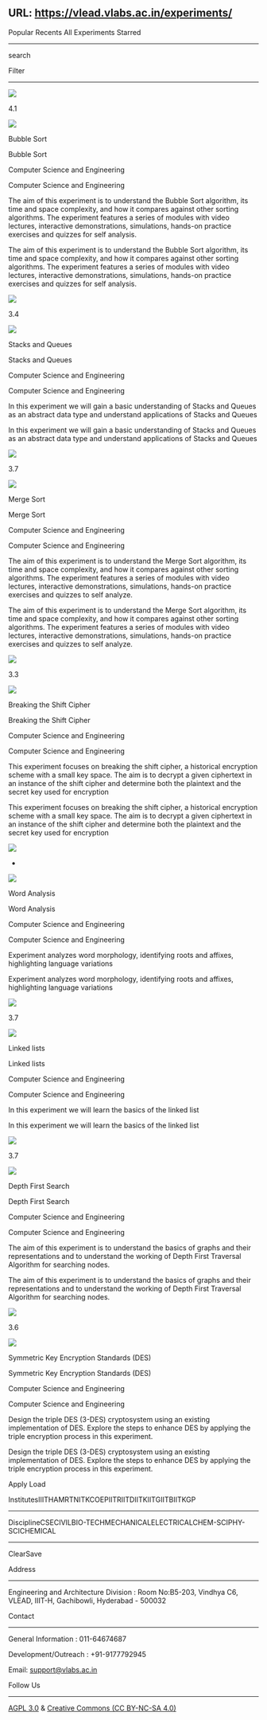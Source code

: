 URL: https://vlead.vlabs.ac.in/experiments/
---
Popular Recents All Experiments Starred

* * *

search

Filter

* * *

![](https://cdn.vlabs.ac.in/exp-images/exp-bubble-sort-iiith/experiment-image.png)

4.1

![](https://cdn.vlabs.ac.in/logo/iiith.png)

Bubble Sort

Bubble Sort

Computer Science and Engineering

Computer Science and Engineering

The aim of this experiment is to understand the Bubble Sort algorithm, its time and space complexity, and how it compares against other sorting algorithms. The experiment features a series of modules with video lectures, interactive demonstrations, simulations, hands-on practice exercises and quizzes for self analysis.

The aim of this experiment is to understand the Bubble Sort algorithm, its time and space complexity, and how it compares against other sorting algorithms. The experiment features a series of modules with video lectures, interactive demonstrations, simulations, hands-on practice exercises and quizzes for self analysis.

![](https://cdn.vlabs.ac.in/exp-images/exp-stacks-queues-iiith/experiment-image.png)

3.4

![](https://cdn.vlabs.ac.in/logo/iiith.png)

Stacks and Queues

Stacks and Queues

Computer Science and Engineering

Computer Science and Engineering

In this experiment we will gain a basic understanding of Stacks and Queues as an abstract data type and understand applications of Stacks and Queues

In this experiment we will gain a basic understanding of Stacks and Queues as an abstract data type and understand applications of Stacks and Queues

![](https://cdn.vlabs.ac.in/exp-images/exp-merge-sort-iiith/experiment-image.png)

3.7

![](https://cdn.vlabs.ac.in/logo/iiith.png)

Merge Sort

Merge Sort

Computer Science and Engineering

Computer Science and Engineering

The aim of this experiment is to understand the Merge Sort algorithm, its time and space complexity, and how it compares against other sorting algorithms. The experiment features a series of modules with video lectures, interactive demonstrations, simulations, hands-on practice exercises and quizzes to self analyze.

The aim of this experiment is to understand the Merge Sort algorithm, its time and space complexity, and how it compares against other sorting algorithms. The experiment features a series of modules with video lectures, interactive demonstrations, simulations, hands-on practice exercises and quizzes to self analyze.

![](https://cdn.vlabs.ac.in/exp-images/exp-shift-cipher-iiith/experiment-image.png)

3.3

![](https://cdn.vlabs.ac.in/logo/iiith.png)

Breaking the Shift Cipher

Breaking the Shift Cipher

Computer Science and Engineering

Computer Science and Engineering

This experiment focuses on breaking the shift cipher, a historical encryption scheme with a small key space. The aim is to decrypt a given ciphertext in an instance of the shift cipher and determine both the plaintext and the secret key used for encryption

This experiment focuses on breaking the shift cipher, a historical encryption scheme with a small key space. The aim is to decrypt a given ciphertext in an instance of the shift cipher and determine both the plaintext and the secret key used for encryption

![](https://cdn.vlabs.ac.in/exp-images/exp-word-analysis-iiith/experiment-image.png)

 -

![](https://cdn.vlabs.ac.in/logo/iiith.png)

Word Analysis

Word Analysis

Computer Science and Engineering

Computer Science and Engineering

Experiment analyzes word morphology, identifying roots and affixes, highlighting language variations

Experiment analyzes word morphology, identifying roots and affixes, highlighting language variations

![](https://cdn.vlabs.ac.in/exp-images/exp-linked-lists-iiith/experiment-image.png)

3.7

![](https://cdn.vlabs.ac.in/logo/iiith.png)

Linked lists

Linked lists

Computer Science and Engineering

Computer Science and Engineering

In this experiment we will learn the basics of the linked list

In this experiment we will learn the basics of the linked list

![](https://cdn.vlabs.ac.in/exp-images/exp-dfs-iiith/experiment-image.png)

3.7

![](https://cdn.vlabs.ac.in/logo/iiith.png)

Depth First Search

Depth First Search

Computer Science and Engineering

Computer Science and Engineering

The aim of this experiment is to understand the basics of graphs and their representations and to understand the working of Depth First Traversal Algorithm for searching nodes.

The aim of this experiment is to understand the basics of graphs and their representations and to understand the working of Depth First Traversal Algorithm for searching nodes.

![](https://cdn.vlabs.ac.in/exp-images/exp-des-iiith/experiment-image.png)

3.6

![](https://cdn.vlabs.ac.in/logo/iiith.png)

Symmetric Key Encryption Standards (DES)

Symmetric Key Encryption Standards (DES)

Computer Science and Engineering

Computer Science and Engineering

Design the triple DES (3-DES) cryptosystem using an existing implementation of DES. Explore the steps to enhance DES by applying the triple encryption process in this experiment.

Design the triple DES (3-DES) cryptosystem using an existing implementation of DES. Explore the steps to enhance DES by applying the triple encryption process in this experiment.

Apply Load

InstitutesIIITHAMRTNITKCOEPIITRIITDIITKIITGIITBIITKGP

* * *

DisciplineCSECIVILBIO-TECHMECHANICALELECTRICALCHEM-SCIPHY-SCICHEMICAL

* * *

ClearSave

Address

* * *

Engineering and Architecture Division : Room No:B5-203, Vindhya C6, VLEAD, IIIT-H, Gachibowli, Hyderabad - 500032


Contact

* * *

General Information : 011-64674687

Development/Outreach : +91-9177792945

Email: support@vlabs.ac.in


Follow Us

* * *

[AGPL 3.0](https://www.gnu.org/licenses/agpl-3.0.en.html)
&
[Creative Commons (CC BY-NC-SA 4.0)](https://creativecommons.org/licenses/by-nc-sa/4.0/)